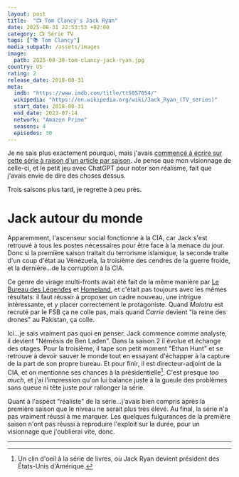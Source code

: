 ```yaml
---
layout: post
title:  "📺 Tom Clancy's Jack Ryan"
date: 2025-08-31 22:53:53 +02:00
category: 📺 Série TV
tags: ["📚 Tom Clancy"]
media_subpath: /assets/images
image:
  path: 2025-08-30-tom-clancy-jack-ryan.jpg
country: US
rating: 2
release_date: 2018-08-31
meta:
  imdb: "https://www.imdb.com/title/tt5057054/"
  wikipedia: "https://en.wikipedia.org/wiki/Jack_Ryan_(TV_series)"
  start_date: 2018-08-31
  end_date: 2023-07-14
  network: "Amazon Prime"
  seasons: 4
  episodes: 30
---
```


Je ne sais plus exactement pourquoi, mais j'avais [commencé à écrire sur cette série à raison d'un article par saison](/posts/tom-clancy-jack-ryan-s1/). Je pense que mon visionnage de celle-ci, et le petit jeu avec ChatGPT pour noter son réalisme, fait que j'avais envie de dire des choses dessus.

Trois saisons plus tard, je regrette à peu près.

# Jack autour du monde

Apparemment, l'ascenseur social fonctionne à la CIA, car Jack s'est retrouvé à tous les postes nécessaires pour être face à la menace du jour. Donc si la première saison traitait du terrorisme islamique, la seconde traite d'un coup d'état au Vénézuela, la troisième des cendres de la guerre froide, et la dernière...de la corruption à la CIA.

Ce genre de virage multi-fronts avait été fait de la même manière par [<i class="fab fa-wikipedia-w"></i> Le Bureau des Légendes](https://fr.wikipedia.org/wiki/Le_Bureau_des_l%C3%A9gendes) et [<i class="fab fa-wikipedia-w"></i> Homeland](https://fr.wikipedia.org/wiki/Homeland_(s%C3%A9rie_t%C3%A9l%C3%A9vis%C3%A9e)), et c'était pas toujours avec les mêmes résultats: il faut réussir à proposer un cadre nouveau, une intrigue intéressante, et y placer correctement le protagoniste. Quand _Malotru_ est recruté par le FSB ça ne colle pas, mais quand _Carrie_ devient "la reine des drones" au Pakistan, ça colle.

Ici...je sais vraiment pas quoi en penser. Jack commence comme analyste, il devient "Némésis de Ben Laden". Dans la saison 2 il évolue et échange des otages. Pour la troisième, il tape son petit moment "Ethan Hunt" et se retrouve à devoir sauver le monde tout en essayant d'échapper à la capture de la part de son propre bureau. Et pour finir, il est directeur-adjoint de la CIA, et on mentionne ses chances à la présidentielle[^1]. C'est presque _too much_, et j'ai l'impression qu'on lui balance juste à la gueule des problèmes sans queue ni tête juste pour rallonger la série.

Quant à l'aspect "réaliste" de la série...j'avais bien compris après la première saison que le niveau ne serait plus très élevé. Au final, la série n'a pas vraiment réussi à me marquer. Les quelques fulgurances de la première saison n'ont pas réussi à reproduire l'exploit sur la durée, pour un visionnage que j'oublierai vite, donc.


***
[^1]: Un clin d'oeil à la série de livres, où Jack Ryan devient président des États-Unis d'Amérique.